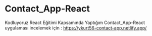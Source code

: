 # Contact_App-React
Kodluyoruz React Eğitimi Kapsamında Yaptığım Contact_App-React uygulaması
incelemek için : https://ykurt56-contact-app.netlify.app/
